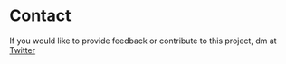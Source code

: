 # Contact

If you would like to provide feedback or contribute to this project, dm at [Twitter](https://twitter.com/nirsd)
